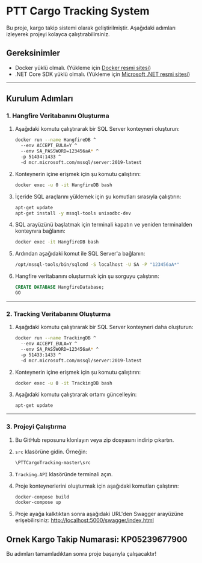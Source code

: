 # PTT Cargo Tracking System

Bu proje, kargo takip sistemi olarak geliştirilmiştir. Aşağıdaki adımları izleyerek projeyi kolayca çalıştırabilirsiniz.

## Gereksinimler
- Docker yüklü olmalı. (Yükleme için [Docker resmi sitesi](https://www.docker.com/get-started))
- .NET Core SDK yüklü olmalı. (Yükleme için [Microsoft .NET resmi sitesi](https://dotnet.microsoft.com/))

---

## Kurulum Adımları

### 1. Hangfire Veritabanını Oluşturma
1. Aşağıdaki komutu çalıştırarak bir SQL Server konteyneri oluşturun:

    ```bash
    docker run --name HangfireDB ^
      --env ACCEPT_EULA=Y ^
      --env SA_PASSWORD=123456aA* ^
      -p 51434:1433 ^
      -d mcr.microsoft.com/mssql/server:2019-latest
    ```

2. Konteynerin içine erişmek için şu komutu çalıştırın:

    ```bash
    docker exec -u 0 -it HangfireDB bash
    ```

3. İçeride SQL araçlarını yüklemek için şu komutları sırasıyla çalıştırın:

    ```bash
    apt-get update
    apt-get install -y mssql-tools unixodbc-dev
    ```

4. SQL arayüzünü başlatmak için terminali kapatın ve yeniden terminalden konteynıra bağlanın:

    ```bash
    docker exec -it HangfireDB bash
    ```

5. Ardından aşağıdaki komut ile SQL Server'a bağlanın:

    ```bash
    /opt/mssql-tools/bin/sqlcmd -S localhost -U SA -P "123456aA*"
    ```

6. Hangfire veritabanını oluşturmak için şu sorguyu çalıştırın:

    ```sql
    CREATE DATABASE HangfireDatabase;
    GO
    ```

---

### 2. Tracking Veritabanını Oluşturma
1. Aşağıdaki komutu çalıştırarak bir SQL Server konteyneri daha oluşturun:

    ```bash
    docker run --name TrackingDB ^
      --env ACCEPT_EULA=Y ^
      --env SA_PASSWORD=123456aA* ^
      -p 51433:1433 ^
      -d mcr.microsoft.com/mssql/server:2019-latest
    ```

2. Konteynerin içine erişmek için şu komutu çalıştırın:

    ```bash
    docker exec -u 0 -it TrackingDB bash
    ```

3. Aşağıdaki komutu çalıştırarak ortamı güncelleyin:

    ```bash
    apt-get update
    ```

---

### 3. Projeyi Çalıştırma
1. Bu GitHub reposunu klonlayın veya zip dosyasını indirip çıkartın.
2. `src` klasörüne gidin. Örneğin:

    ```bash
    \PTTCargoTracking-master\src
    ```

3. `Tracking.API` klasöründe terminali açın.
4. Proje konteynerlerini oluşturmak için aşağıdaki komutları çalıştırın:

    ```bash
    docker-compose build
    docker-compose up
    ```

5. Proje ayağa kalktıktan sonra aşağıdaki URL'den Swagger arayüzüne erişebilirsiniz:
   [http://localhost:5000/swagger/index.html](http://localhost:5000/swagger/index.html)
   
Ornek Kargo Takip Numarasi: KP05239677900 
---

Bu adımları tamamladıktan sonra proje başarıyla çalışacaktır!
